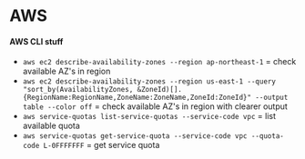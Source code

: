 # AWS

#### AWS CLI stuff

- `aws ec2 describe-availability-zones --region ap-northeast-1` = check available AZ's in region
- `aws ec2 describe-availability-zones --region us-east-1 --query "sort_by(AvailabilityZones, &ZoneId)[].{RegionName:RegionName,ZoneName:ZoneName,ZoneId:ZoneId}" --output table --color off` = check available AZ's in region with clearer output
- `aws service-quotas list-service-quotas --service-code vpc` = list available quota
- `aws service-quotas get-service-quota --service-code vpc --quota-code L-0FFFFFFF` = get service quota
